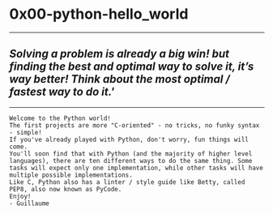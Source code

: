 # 0x00-python-hello_world

<hr>

## <em>Solving a problem is already a big win! but finding the best and optimal way to solve it, it’s way better! Think about the most optimal / fastest way to do it.'</em>

<hr>


```
Welcome to the Python world!
The first projects are more "C-oriented" - no tricks, no funky syntax - simple!
If you've already played with Python, don't worry, fun things will come.
You'll soon find that with Python (and the majority of higher level languages), there are ten different ways to do the same thing. Some tasks will expect only one implementation, while other tasks will have multiple possible implementations.
Like C, Python also has a linter / style guide like Betty, called PEP8, also now known as PyCode.
Enjoy!
- Guillaume
```

